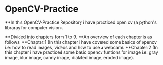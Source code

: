 # OpenCV-Practice

**In this OpenCV-Practice Repository i have practiced open cv (a python's libraray for computer vision).

**Divided into chapters form 1 to 9.
**An overview of each chapter is as follows:
**Chapter:1 (In this chapter i have covered some basics of opencv i.e: how to read images, videos and how to use a webcam).
**Chapter:2 (In this chapter i have practiced some basic opencv funtions for image i.e: gray image, blur image, canny image, dialated image, eroded image).

